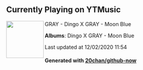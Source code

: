 ## Currently Playing on YTMusic

[<img align="left" width="100" src="https://lh3.googleusercontent.com/yzq46nNMxPjNNK8lxsm19ELJlnWKzaiRA1Jes__Qm81IGgMJQwAuY0WhcWqFm-DvWJD_hnhAgjiss2M">](https://music.youtube.com/channel/UC9GEAl8yfxoUANDcxeCLu7w)

GRAY - Dingo X GRAY - Moon Blue

**Albums**: Dingo X GRAY - Moon Blue

Last updated at 12/02/2020 11:54

#### Generated with [20chan/github-now](https://github.com/20chan/github-now)
